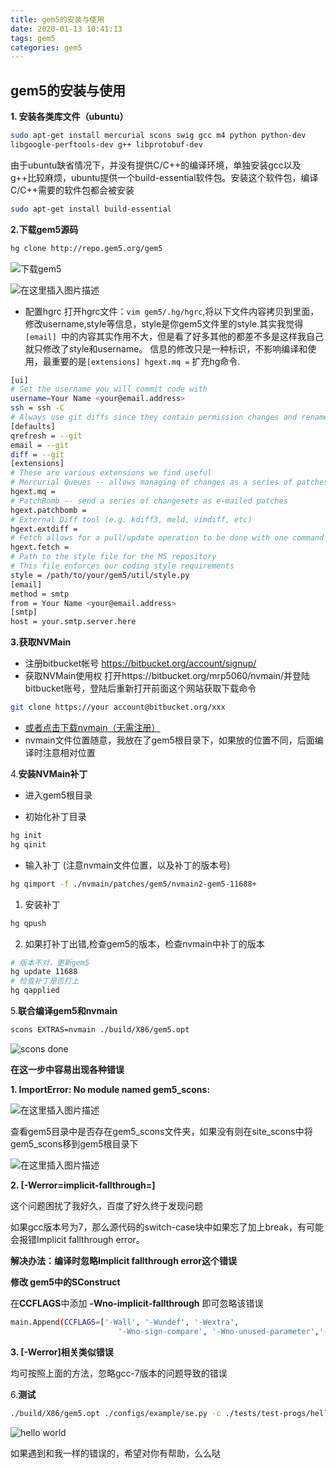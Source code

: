 ```yaml
---
title: gem5的安装与使用
date: 2020-01-13 10:41:13
tags: gem5
categories: gem5
---
```



## gem5的安装与使用

**1. 安装各类库文件（ubuntu）**

```bash
sudo apt-get install mercurial scons swig gcc m4 python python-dev 
libgoogle-perftools-dev g++ libprotobuf-dev
```
由于ubuntu缺省情况下，并没有提供C/C++的编译环境，单独安装gcc以及g++比较麻烦，ubuntu提供一个build-essential软件包。安装这个软件包，编译C/C++需要的软件包都会被安装

```bash
sudo apt-get install build-essential
```
<!-- more -->
**2.下载gem5源码**

```bash
hg clone http://repo.gem5.org/gem5
```


![下载gem5](https://img-blog.csdnimg.cn/20190420183524941.png?x-oss-process=image/watermark,type_ZmFuZ3poZW5naGVpdGk,shadow_10,text_aHR0cHM6Ly9ibG9nLmNzZG4ubmV0L3d3d19pbmRvd3M=,size_16,color_FFFFFF,t_70)

![在这里插入图片描述](https://img-blog.csdnimg.cn/20190420183640443.png)

- 配置hgrc
打开hgrc文件：`vim gem5/.hg/hgrc`,将以下文件内容拷贝到里面，修改username,style等信息，style是你gem5文件里的style.其实我觉得`[email] `中的内容其实作用不大，但是看了好多其他的都差不多是这样我自己就只修改了style和username。
信息的修改只是一种标识，不影响编译和使用，最重要的是`[extensions] hgext.mq =`   扩充hg命令.

```bash
[ui]
# Set the username you will commit code with
username=Your Name <your@email.address>
ssh = ssh -C
# Always use git diffs since they contain permission changes and rename info
[defaults]
qrefresh = --git
email = --git
diff = --git
[extensions]
# These are various extensions we find useful
# Mercurial Queues -- allows managing of changes as a series of patches
hgext.mq =
# PatchBomb -- send a series of changesets as e-mailed patches
hgext.patchbomb =
# External Diff tool (e.g. kdiff3, meld, vimdiff, etc)
hgext.extdiff =
# Fetch allows for a pull/update operation to be done with one command and automatically commits a merge changeset
hgext.fetch =
# Path to the style file for the M5 repository
# This file enforces our coding style requirements
style = /path/to/your/gem5/util/style.py
[email]
method = smtp
from = Your Name <your@email.address>
[smtp]
host = your.smtp.server.here
```

**3.获取NVMain**

- 注册bitbucket帐号
https://bitbucket.org/account/signup/
- 获取NVMain使用权
打开https://bitbucket.org/mrp5060/nvmain/并登陆bitbucket账号，登陆后重新打开前面这个网站获取下载命令 

```bash
git clone https://your account@bitbucket.org/xxx
```

- [或者点击下载nvmain（无需注册）](https://bitbucket.org/mrp5060/nvmain/downloads/)
- nvmain文件位置随意，我放在了gem5根目录下，如果放的位置不同，后面编译时注意相对位置

4.**安装NVMain补丁**

- 进入gem5根目录

- 初始化补丁目录

```bash
hg init
hg qinit
```

- 输入补丁 (注意nvmain文件位置，以及补丁的版本号)

```bash
hg qimport -f ./nvmain/patches/gem5/nvmain2-gem5-11688+
```

  1. 安装补丁

```bash
hg qpush
```

 2. 如果打补丁出错,检查gem5的版本，检查nvmain中补丁的版本

```bash
# 版本不对，更新gem5
hg update 11688
# 检查补丁是否打上
hg qapplied
```


5.**联合编译gem5和nvmain**

```bash
scons EXTRAS=nvmain ./build/X86/gem5.opt 
```

![scons done](https://img-blog.csdnimg.cn/20190420184756987.png?x-oss-process=image/watermark,type_ZmFuZ3poZW5naGVpdGk,shadow_10,text_aHR0cHM6Ly9ibG9nLmNzZG4ubmV0L3d3d19pbmRvd3M=,size_16,color_FFFFFF,t_70)

**在这一步中容易出现各种错误**

**1. ImportError: No module named gem5_scons:**

![在这里插入图片描述](https://img-blog.csdnimg.cn/20190420190508767.png?x-oss-process=image/watermark,type_ZmFuZ3poZW5naGVpdGk,shadow_10,text_aHR0cHM6Ly9ibG9nLmNzZG4ubmV0L3d3d19pbmRvd3M=,size_16,color_FFFFFF,t_70)

查看gem5目录中是否存在gem5_scons文件夹，如果没有则在site_scons中将gem5_scons移到gem5根目录下

![在这里插入图片描述](https://img-blog.csdnimg.cn/20190420190758359.png)

**2. [-Werror=implicit-fallthrough=]**

这个问题困扰了我好久，百度了好久终于发现问题

如果gcc版本号为7，那么源代码的switch-case块中如果忘了加上break，有可能会报错Implicit fallthrough error。

**解决办法：编译时忽略Implicit fallthrough error这个错误**

**修改 gem5中的SConstruct**

在**CCFLAGS**中添加 **-Wno-implicit-fallthrough** 即可忽略该错误

```bash
main.Append(CCFLAGS=['-Wall', '-Wundef', '-Wextra',
                        '-Wno-sign-compare', '-Wno-unused-parameter','-Wno-implicit-fallthrough'])
```

**3. [-Werror]相关类似错误**

均可按照上面的方法，忽略gcc-7版本的问题导致的错误

6.**测试**

```bash
./build/X86/gem5.opt ./configs/example/se.py -c ./tests/test-progs/hello/bin/x86/linux/hello
```

![hello world](https://img-blog.csdnimg.cn/20190420194540619.png?x-oss-process=image/watermark,type_ZmFuZ3poZW5naGVpdGk,shadow_10,text_aHR0cHM6Ly9ibG9nLmNzZG4ubmV0L3d3d19pbmRvd3M=,size_16,color_FFFFFF,t_70)

如果遇到和我一样的错误的，希望对你有帮助，么么哒